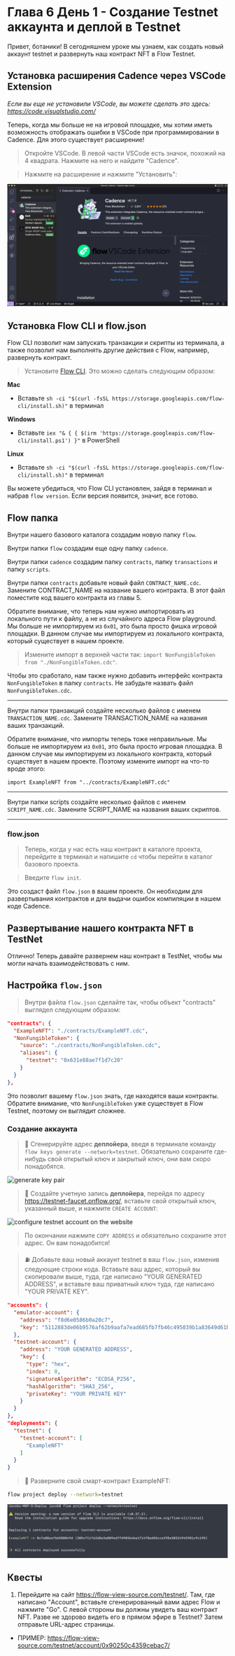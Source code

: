 # Глава 6 День 1 - Создание Testnet аккаунта и деплой в Testnet

Привет, ботаники! В сегодняшнем уроке мы узнаем, как создать новый аккаунт testnet и развернуть наш контракт NFT в Flow Testnet.

## Установка расширения Cadence через VSCode Extension

*Если вы еще не установили VSCode, вы можете сделать это здесь: https://code.visualstudio.com/*

Теперь, когда мы больше не на игровой площадке, мы хотим иметь возможность отображать ошибки в VSCode при программировании в Cadence. Для этого существует расширение!

> Откройте VSCode. В левой части VSCode есть значок, похожий на 4 квадрата. Нажмите на него и найдите "Cadence".

> Нажмите на расширение и нажмите "Установить":

<img src="../images/cadence-vscode-extension.png" />

## Установка Flow CLI и flow.json

Flow CLI позволит нам запускать транзакции и скрипты из терминала, а также позволит нам выполнять другие действия с Flow, например, развернуть контракт.

> Установите [Flow CLI](https://docs.onflow.org/flow-cli/install/). Это можно сделать следующим образом:

**Mac**
- Вставьте `sh -ci "$(curl -fsSL https://storage.googleapis.com/flow-cli/install.sh)"` в терминал

**Windows**
- Вставьте `iex "& { { $(irm 'https://storage.googleapis.com/flow-cli/install.ps1') }"` в PowerShell

**Linux** 
- Вставьте `sh -ci "$(curl -fsSL https://storage.googleapis.com/flow-cli/install.sh)"` в терминал

Вы можете убедиться, что Flow CLI установлен, зайдя в терминал и набрав `flow version`. Если версия появится, значит, все готово.

## Flow папка

Внутри нашего базового каталога создадим новую папку `flow`.

Внутри папки `flow` создадим еще одну папку `cadence`.

Внутри папки `cadence` создадим папку `contracts`, папку `transactions` и папку `scripts`.

Внутри папки `contracts` добавьте новый файл `CONTRACT_NAME.cdc`. Замените CONTRACT_NAME на название вашего контракта. В этот файл поместите код вашего контракта из главы 5.

Обратите внимание, что теперь нам нужно импортировать из локального пути к файлу, а не из случайного адреса Flow playground. Мы больше не импортируем из `0x01`, это была просто фишка игровой площадки. В данном случае мы импортируем из локального контракта, который существует в нашем проекте.

> Измените импорт в верхней части так: `import NonFungibleToken from "./NonFungibleToken.cdc"`.

Чтобы это сработало, нам также нужно добавить интерфейс контракта `NonFungibleToken` в папку `contracts`. Не забудьте назвать файл `NonFungibleToken.cdc`.

---

Внутри папки транзакций создайте несколько файлов с именем `TRANSACTION_NAME.cdc`. Замените TRANSACTION_NAME на названия ваших транзакций.

Обратите внимание, что импорты теперь тоже неправильные. Мы больше не импортируем из `0x01`, это была просто игровая площадка. В данном случае мы импортируем из локального контракта, который существует в нашем проекте. Поэтому измените импорт на что-то вроде этого:

```cadence
import ExampleNFT from "../contracts/ExampleNFT.cdc"
```

--- 

Внутри папки scripts создайте несколько файлов с именем `SCRIPT_NAME.cdc`. Замените SCRIPT_NAME на названия ваших скриптов.

---

### flow.json

> Теперь, когда у нас есть наш контракт в каталоге проекта, перейдите в терминал и напишите `cd` чтобы перейти в каталог базового проекта. 

> Введите `flow init`.

Это создаст файл `flow.json` в вашем проекте. Он необходим для развертывания контрактов и для выдачи ошибок компиляции в нашем коде Cadence.

## Развертывание нашего контракта NFT в TestNet

Отлично! Теперь давайте развернем наш контракт в TestNet, чтобы мы могли начать взаимодействовать с ним.

## Настройка `flow.json`

> Внутри файла `flow.json` сделайте так, чтобы объект "contracts" выглядел следующим образом:

```json
"contracts": {
  "ExampleNFT": "./contracts/ExampleNFT.cdc",
  "NonFungibleToken": {
    "source": "./contracts/NonFungibleToken.cdc",
    "aliases": {
      "testnet": "0x631e88ae7f1d7c20"
    }
  }
},
```

Это позволит вашему `flow.json` знать, где находятся ваши контракты. Обратите внимание, что `NonFungibleToken` уже существует в Flow Testnet, поэтому он выглядит сложнее.

### Создание аккаунта

> 🔐 Сгенерируйте адрес **деплойера**, введя в терминале команду `flow keys generate --network=testnet`. Обязательно сохраните где-нибудь свой открытый ключ и закрытый ключ, они вам скоро понадобятся.

<img src="https://i.imgur.com/HbF4C73.png" alt="generate key pair" />

> 👛 Создайте учетную запись **деплойера**, перейдя по адресу https://testnet-faucet.onflow.org/, вставьте свой открытый ключ, указанный выше, и нажмите `CREATE ACCOUNT`: 

<img src="https://i.imgur.com/73OjT3K.png" alt="configure testnet account on the website" />

> По окончании нажмите `COPY ADDRESS` и обязательно сохраните этот адрес. Он вам понадобится!

> ⛽️ Добавьте ваш новый аккаунт testnet в ваш `flow.json`, изменив следующие строки кода. Вставьте ваш адрес, который вы скопировали выше, туда, где написано "YOUR GENERATED ADDRESS", и вставьте ваш приватный ключ туда, где написано "YOUR PRIVATE KEY".

```json
"accounts": {
  "emulator-account": {
    "address": "f8d6e0586b0a20c7",
    "key": "5112883de06b9576af62b9aafa7ead685fb7fb46c495039b1a83649d61bff97c"
  },
  "testnet-account": {
    "address": "YOUR GENERATED ADDRESS",
    "key": {
      "type": "hex",
      "index": 0,
      "signatureAlgorithm": "ECDSA_P256",
      "hashAlgorithm": "SHA3_256",
      "privateKey": "YOUR PRIVATE KEY"
    }
  }
},
"deployments": {
  "testnet": {
    "testnet-account": [
      "ExampleNFT"
    ]
  }
}
```

> 🚀 Разверните свой смарт-контракт ExampleNFT:

```sh
flow project deploy --network=testnet
```

<img src="../images/deploy-contract.png" alt="deploy contract to testnet" />

## Квесты

1. Перейдите на сайт https://flow-view-source.com/testnet/. Там, где написано "Account", вставьте сгенерированный вами адрес Flow и нажмите "Go". С левой стороны вы должны увидеть ваш контракт NFT. Разве не здорово видеть его в прямом эфире в Testnet? Затем отправьте URL-адрес страницы. 
- ПРИМЕР: https://flow-view-source.com/testnet/account/0x90250c4359cebac7/